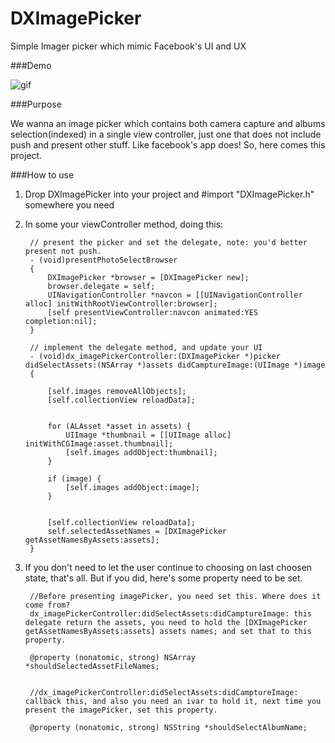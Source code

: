 DXImagePicker
=============

Simple Imager picker which mimic Facebook's UI and UX

###Demo


![gif](picker.gif)

###Purpose

We wanna an image picker which contains both camera capture and albums selection(indexed) in a single view controller, just one that does not include push and present other stuff. Like facebook's app does! So, here comes this project.

###How to use

1. Drop DXImagePicker into your project and #import "DXImagePicker.h" somewhere you need
2. In some your viewController method, doing this:

		// present the picker and set the delegate, note: you'd better present not push.
		- (void)presentPhotoSelectBrowser
		{
		    DXImagePicker *browser = [DXImagePicker new];
		    browser.delegate = self;
		    UINavigationController *navcon = [[UINavigationController alloc] initWithRootViewController:browser];
		    [self presentViewController:navcon animated:YES completion:nil];
		}
	
		// implement the delegate method, and update your UI
		- (void)dx_imagePickerController:(DXImagePicker *)picker didSelectAssets:(NSArray *)assets didCamptureImage:(UIImage *)image
		{
		
		    [self.images removeAllObjects];
		    [self.collectionView reloadData];
		    
		    
		    for (ALAsset *asset in assets) {
		        UIImage *thumbnail = [[UIImage alloc] initWithCGImage:asset.thumbnail];
		        [self.images addObject:thumbnail];
		    }
		    
		    if (image) {
		        [self.images addObject:image];
		    }
		    
		    
		    [self.collectionView reloadData];
		    self.selectedAssetNames = [DXImagePicker getAssetNamesByAssets:assets];
		}


3. If you don't need to let the user continue to choosing on last choosen state, that's all. But if you did, here's some property need to be set.

		//Before presenting imagePicker, you need set this. Where does it come from?
		dx_imagePickerController:didSelectAssets:didCamptureImage: this delegate return the assets, you need to hold the [DXImagePicker getAssetNamesByAssets:assets] assets names; and set that to this property.
	
		@property (nonatomic, strong) NSArray *shouldSelectedAssetFileNames;


		//dx_imagePickerController:didSelectAssets:didCamptureImage: callback this, and also you need an ivar to hold it, next time you present the imagePicker, set this property.
				
		@property (nonatomic, strong) NSString *shouldSelectAlbumName;



	
	



	

